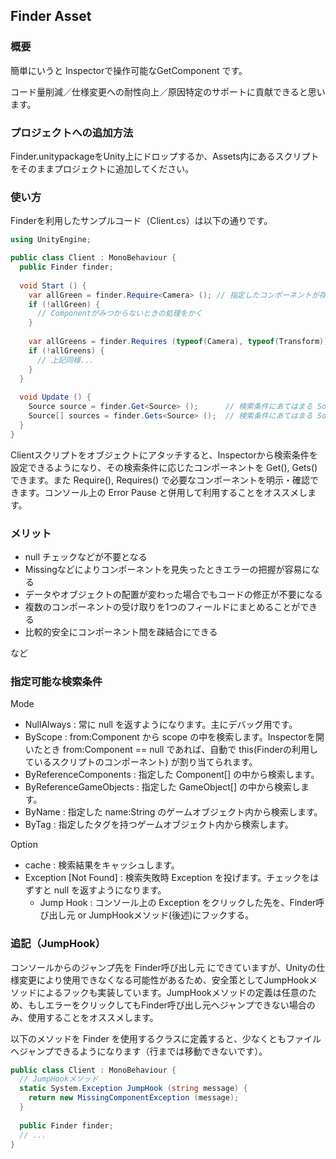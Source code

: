 ## Finder Asset

### 概要
簡単にいうと Inspectorで操作可能なGetComponent です。

コード量削減／仕様変更への耐性向上／原因特定のサポートに貢献できると思います。

### プロジェクトへの追加方法
Finder.unitypackageをUnity上にドロップするか、Assets内にあるスクリプトをそのままプロジェクトに追加してください。

### 使い方
Finderを利用したサンプルコード（Client.cs）は以下の通りです。

```c#:Client.cs
using UnityEngine;

public class Client : MonoBehaviour {
  public Finder finder;
  
  void Start () {
    var allGreen = finder.Require<Camera> (); // 指定したコンポーネントが存在しない場合は Exception or false
    if (!allGreen) {
      // Componentがみつからないときの処理をかく
    }
      
    var allGreens = finder.Requires (typeof(Camera), typeof(Transform));  // 複数のコンポーネントを同時に指定できる
    if (!allGreens) {
      // 上記同様...
    }
  }
  
  void Update () {
    Source source = finder.Get<Source> ();      // 検索条件にあてはまる Sourceコンポーネント を1つ取得
    Source[] sources = finder.Gets<Source> ();  // 検索条件にあてはまる Sourceコンポーネント をすべて取得
  }
}
```

Clientスクリプトをオブジェクトにアタッチすると、Inspectorから検索条件を設定できるようになり、その検索条件に応じたコンポーネントを Get(), Gets() できます。また Require(), Requires() で必要なコンポーネントを明示・確認できます。コンソール上の Error Pause と併用して利用することをオススメします。

### メリット
* null チェックなどが不要となる
* Missingなどによりコンポーネントを見失ったときエラーの把握が容易になる
* データやオブジェクトの配置が変わった場合でもコードの修正が不要になる
* 複数のコンポーネントの受け取りを1つのフィールドにまとめることができる
* 比較的安全にコンポーネント間を疎結合にできる

など

### 指定可能な検索条件
Mode

* NullAlways : 常に null を返すようになります。主にデバッグ用です。
* ByScope : from:Component から scope の中を検索します。Inspectorを開いたとき from:Component == null であれば、自動で this(Finderの利用しているスクリプトのコンポーネント) が割り当てられます。
* ByReferenceComponents : 指定した Component[] の中から検索します。
* ByReferenceGameObjects : 指定した GameObject[] の中から検索します。
* ByName : 指定した name:String のゲームオブジェクト内から検索します。
* ByTag : 指定したタグを持つゲームオブジェクト内から検索します。

Option

* cache : 検索結果をキャッシュします。
* Exception [Not Found] : 検索失敗時 Exception を投げます。チェックをはずすと null を返すようになります。
  - Jump Hook : コンソール上の Exception をクリックした先を、Finder呼び出し元 or JumpHookメソッド(後述)にフックする。

### 追記（JumpHook）
コンソールからのジャンプ先を Finder呼び出し元 にできていますが、Unityの仕様変更により使用できなくなる可能性があるため、安全策としてJumpHookメソッドによるフックも実装しています。JumpHookメソッドの定義は任意のため、もしエラーをクリックしてもFinder呼び出し元へジャンプできない場合のみ、使用することをオススメします。

以下のメソッドを Finder を使用するクラスに定義すると、少なくともファイルへジャンプできるようになります（行までは移動できないです）。

```c#:Client.cs
public class Client : MonoBehaviour {
  // JumpHookメソッド
  static System.Exception JumpHook (string message) {
    return new MissingComponentException (message);
  }
	
  public Finder finder;
  // ...
}
```
